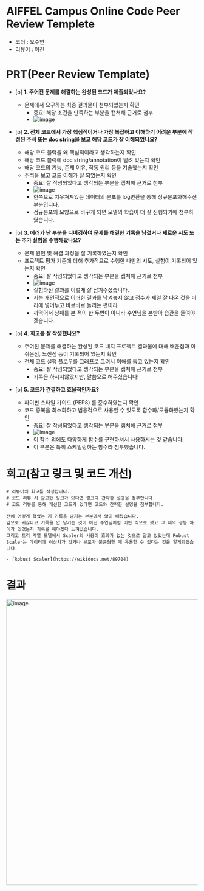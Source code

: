 # AIFFEL Campus Online Code Peer Review Templete
- 코더 : 오수연
- 리뷰어 : 이진


# PRT(Peer Review Template)
- [o]  **1. 주어진 문제를 해결하는 완성된 코드가 제출되었나요?**
    - 문제에서 요구하는 최종 결과물이 첨부되었는지 확인
        - 중요! 해당 조건을 만족하는 부분을 캡쳐해 근거로 첨부
        - ![image](https://github.com/user-attachments/assets/af795a33-9b85-44d4-917d-e7029760c883)

    
- [o]  **2. 전체 코드에서 가장 핵심적이거나 가장 복잡하고 이해하기 어려운 부분에 작성된 
주석 또는 doc string을 보고 해당 코드가 잘 이해되었나요?**
    - 해당 코드 블럭을 왜 핵심적이라고 생각하는지 확인
    - 해당 코드 블럭에 doc string/annotation이 달려 있는지 확인
    - 해당 코드의 기능, 존재 이유, 작동 원리 등을 기술했는지 확인
    - 주석을 보고 코드 이해가 잘 되었는지 확인
        - 중요! 잘 작성되었다고 생각되는 부분을 캡쳐해 근거로 첨부
        - ![image](https://github.com/user-attachments/assets/47824fe6-5bbe-4dba-9d0b-885d8f2beb63)
        - 한쪽으로 치우쳐져있는 데이터의 분포를 log변환을 통해 정규분포화해주신 부분입니다.
        - 정규분포의 모양으로 바꾸게 되면 모델의 학습이 더 잘 진행되기에 첨부하였습니다.

        
- [o]  **3. 에러가 난 부분을 디버깅하여 문제를 해결한 기록을 남겼거나
새로운 시도 또는 추가 실험을 수행해봤나요?**
    - 문제 원인 및 해결 과정을 잘 기록하였는지 확인
    - 프로젝트 평가 기준에 더해 추가적으로 수행한 나만의 시도, 
    실험이 기록되어 있는지 확인
        - 중요! 잘 작성되었다고 생각되는 부분을 캡쳐해 근거로 첨부
        - ![image](https://github.com/user-attachments/assets/990b18f6-2cdf-4f52-b54e-c1e2e34bb2d2)
        - 실험하신 결과를 이렇게 잘 남겨주셨습니다.
        - 저는 개인적으로 이러한 결과를 남겨놓지 않고 점수가 제일 잘 나온 것을 머리에 넣어두고 바로바로 돌리는 편이라
        - 까먹어서 낭패를 본 적이 한 두번이 아니라 수연님을 본받아 습관을 들여야겠습니다.

        
- [o]  **4. 회고를 잘 작성했나요?**
    - 주어진 문제를 해결하는 완성된 코드 내지 프로젝트 결과물에 대해
    배운점과 아쉬운점, 느낀점 등이 기록되어 있는지 확인
    - 전체 코드 실행 플로우를 그래프로 그려서 이해를 돕고 있는지 확인
        - 중요! 잘 작성되었다고 생각되는 부분을 캡쳐해 근거로 첨부
        - 기록은 하시지않았지만, 말씀으로 해주셨습니다!
        
- [o]  **5. 코드가 간결하고 효율적인가요?**
    - 파이썬 스타일 가이드 (PEP8) 를 준수하였는지 확인
    - 코드 중복을 최소화하고 범용적으로 사용할 수 있도록 함수화/모듈화했는지 확인
        - 중요! 잘 작성되었다고 생각되는 부분을 캡쳐해 근거로 첨부
        - ![image](https://github.com/user-attachments/assets/14829195-88d3-461f-9e57-b190324a520a)
        - 이 함수 외에도 다양하게 함수를 구현하셔서 사용하시는 것 같습니다.
        - 이 부분은 특히 스케일링하는 함수라 첨부했습니다.



# 회고(참고 링크 및 코드 개선)
```
# 리뷰어의 회고를 작성합니다.
# 코드 리뷰 시 참고한 링크가 있다면 링크와 간략한 설명을 첨부합니다.
# 코드 리뷰를 통해 개선한 코드가 있다면 코드와 간략한 설명을 첨부합니다.

전에 어떻게 했었는 지 기록을 남기는 부분에서 많이 배웠습니다.
앞으로 귀찮다고 기록을 안 남기는 것이 아닌 수연님처럼 어떤 식으로 했고 그 때의 성능 차이가 있었는지 기록을 해야겠다 느껴졌습니다.
그리고 트리 계열 모델에서 Scaler의 사용이 효과가 없는 것으로 알고 있었는데 Robust Scaler는 데이터에 이상치가 많거나 분포가 불균형할 때 유용할 수 있다는 것을 알게되었습니다.

- [Robust Scaler](https://wikidocs.net/89704)
```

# 결과
<img width="752" alt="image" src="https://github.com/user-attachments/assets/dc6be02b-09f6-4444-98f9-d62d8bcf4c95">

